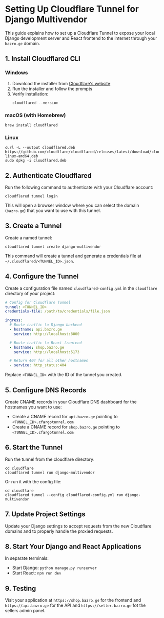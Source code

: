 # Setting Up Cloudflare Tunnel for Django Multivendor

This guide explains how to set up a Cloudflare Tunnel to expose your local Django development server and React frontend to the internet through your `bazro.ge` domain.

## 1. Install Cloudflared CLI

### Windows

1. Download the installer from [Cloudflare's website](https://developers.cloudflare.com/cloudflare-one/connections/connect-apps/install-and-setup/installation/)
2. Run the installer and follow the prompts
3. Verify installation:
   ```
   cloudflared --version
   ```

### macOS (with Homebrew)

```
brew install cloudflared
```

### Linux

```
curl -L --output cloudflared.deb https://github.com/cloudflare/cloudflared/releases/latest/download/cloudflared-linux-amd64.deb
sudo dpkg -i cloudflared.deb
```

## 2. Authenticate Cloudflared

Run the following command to authenticate with your Cloudflare account:

```
cloudflared tunnel login
```

This will open a browser window where you can select the domain (`bazro.ge`) that you want to use with this tunnel.

## 3. Create a Tunnel

Create a named tunnel:

```
cloudflared tunnel create django-multivendor
```

This command will create a tunnel and generate a credentials file at `~/.cloudflared/<TUNNEL_ID>.json`.

## 4. Configure the Tunnel

Create a configuration file named `cloudflared-config.yml` in the `cloudflare` directory of your project:

```yaml
# Config for Cloudflare Tunnel
tunnel: <TUNNEL_ID>
credentials-file: /path/to/credentials/file.json

ingress:
  # Route traffic to Django backend
  - hostname: api.bazro.ge
    service: http://localhost:8000

  # Route traffic to React frontend
  - hostname: shop.bazro.ge
    service: http://localhost:5173

  # Return 404 for all other hostnames
  - service: http_status:404
```

Replace `<TUNNEL_ID>` with the ID of the tunnel you created.

## 5. Configure DNS Records

Create CNAME records in your Cloudflare DNS dashboard for the hostnames you want to use:

- Create a CNAME record for `api.bazro.ge` pointing to `<TUNNEL_ID>.cfargotunnel.com`
- Create a CNAME record for `shop.bazro.ge` pointing to `<TUNNEL_ID>.cfargotunnel.com`

## 6. Start the Tunnel

Run the tunnel from the cloudflare directory:

```
cd cloudflare
cloudflared tunnel run django-multivendor
```

Or run it with the config file:

```
cd cloudflare
cloudflared tunnel --config cloudflared-config.yml run django-multivendor
```

## 7. Update Project Settings

Update your Django settings to accept requests from the new Cloudflare domains and to properly handle the proxied requests.

## 8. Start Your Django and React Applications

In separate terminals:

- Start Django: `python manage.py runserver`
- Start React: `npm run dev`

## 9. Testing

Visit your application at `https://shop.bazro.ge` for the frontend and `https://api.bazro.ge` for the API and `https://seller.bazro.ge` fot the sellers admin panel.
